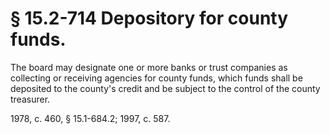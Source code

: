 # § 15.2-714 Depository for county funds.

<p>The board may designate one or more banks or trust companies as collecting or receiving agencies for county funds, which funds shall be deposited to the county's credit and be subject to the control of the county treasurer.</p><p>1978, c. 460, § 15.1-684.2; 1997, c. 587.</p>